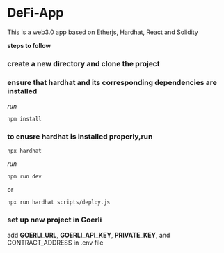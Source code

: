 # DeFi-App
This is a web3.0 app based on Etherjs, Hardhat, React and Solidity

**steps to follow**

### create a new directory and clone the project
### ensure that hardhat and its corresponding dependencies are installed

_run_
```
npm install
```

### to enusre hardhat is installed properly,run 
```
npx hardhat 
```
_run_ 
```
npm run dev 
```
or
```
npx run hardhat scripts/deploy.js
```

### set up new project in Goerli
add **GOERLI_URL**, **GOERLI_API_KEY**, **PRIVATE_KEY**, and CONTRACT_ADDRESS in .env file


